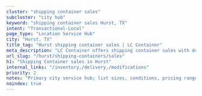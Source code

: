 ```yaml
---
cluster: "shipping container sales"
subcluster: "city hub"
keyword: "shipping container sales Hurst, TX"
intent: "Transactional-Local"
page_type: "Location Service Hub"
city: "Hurst, TX"
title_tag: "Hurst shipping container sales | LC Container"
meta_description: "LC Container offers shipping container sales with delivery in Hurst, TX. Local. Fast quotes. Since 2003."
url_slug: "/hurst/shipping-containers/sales"
h1: "Shipping Container sales in Hurst"
internal_links: "/inventory,/delivery,/modifications"
priority: 2
notes: "Primary city service hub; list sizes, conditions, pricing ranges, photos, testimonials."
noindex: true
---
```


<!-- TODO: Add unique city/inventory copy, images, and internal links here. -->
